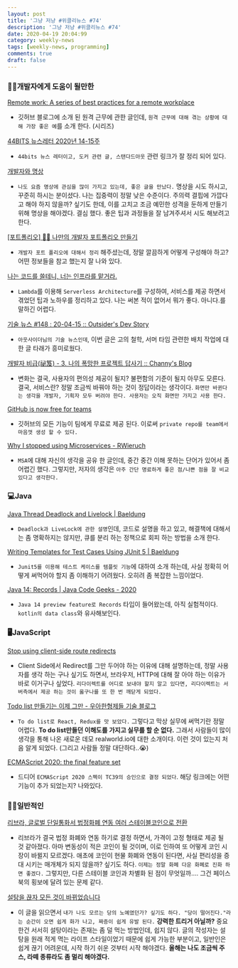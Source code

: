 ```yaml
---
layout: post
title: '그냥 저냥 #위클리뉴스 #74'
description: '그냥 저냥 #위클리뉴스 #74'
date: 2020-04-19 20:04:99
category: weekly-news
tags: [weekly-news, programming]
comments: true
draft: false
---
```


### 👍🏻개발자에게 도움이 될만한

[Remote work: A series of best practices for a remote workplace](https://github.blog/2020-04-10-remote-work-a-series-of-best-practices-for-a-remote-workplace/)

- 깃허브 블로그에 소개 된 원격 근무에 관한 글인데, `원격 근무에 대해 겪는 상황에 대해 가장 좋은 예`를 소개 한다. (시리즈)

[44BITS 뉴스레터 2020년 14-15주](https://www.44bits.io/ko/post/44bits-news-letter-2020-week-14-15)

- `44bits 뉴스 레터이고, 도커 관련 글, 스탠다드아웃` 관련 링크가 잘 정리 되어 있다.

[개발자와 명상](https://blog.shiren.dev/2020-03-24-%EA%B0%9C%EB%B0%9C%EC%9E%90%EC%99%80%EB%AA%85%EC%83%81/)

- `나도 요즘 명상에 관심을 많이 가지고 있는데, 좋은 글을 만났다.` 명상을 시도 하시고, 꾸준히 하시는 분이셨다. 나는 집중력이 정말 낮은 수준이다. 주의력 결핍에 가깝다고 해야 하지 않을까? 싶기도 한데, 이를 고치고 조금 예민한 성격을 둔하게 만들기 위해 명상을 해야겠다. 결심 했다. 좋은 팁과 과정들을 잘 남겨주셔서 시도 해보려고 한다.

[[포트폴리오] 👨‍💻 나만의 개발자 포트폴리오 만들기](https://geonlee.tistory.com/m/9)

- `개발자 포트 폴리오에 대해서 정리` 해주셨는데, 정말 깔끔하게 어떻게 구성해야 하고? 어떤 정보들을 참고 했는지 잘 나와 있다.

[나는 코드를 쓸테니, 너는 인프라를 맡거라.](https://blog.hax0r.info/2018-11-28/i-will-write-the-code-you-will-be-in-charge-of-the-infrastructure/)

- `Lambda`를 이용해 `Serverless Architecture`를 구성하여, 서비스를 제공 하면서 겪었던 팁과 노하우를 정리하고 있다. 나는 써본 적이 없어서 뭐가 좋다. 아니다.를 말하긴 어렵다.

[기술 뉴스 #148 : 20-04-15 :: Outsider's Dev Story](https://blog.outsider.ne.kr/1481)

- `아웃사이더님의 기술 뉴스인데`, 이번 글은 고의 철학, 서머 타임 관련한 배치 작업에 대한 글 타래가 흥미로웠다.

[개발자 비급(祕笈) - 3. 나의 폭망한 프로젝트 답사기 :: Channy's Blog](http://channy.creation.net/blog/1313)

- 변화는 결국, 사용자의 편의성 제공이 될지? 불편함의 기준이 될지 아무도 모른다. 결국, 서비스란? 정말 조금씩 바꿔야 하는 것이 정답이라는 생각이다. `화면만 바뀐다는 생각을 개발자, 기획자 모두 버려야 한다. 사용자는 오직 화면만 가지고 사용 한다.`

[GitHub is now free for teams](https://github.blog/2020-04-14-github-is-now-free-for-teams/)

- 깃허브의 모든 기능이 팀에게 무료로 제공 된다. 이로써 `private repo를 team에서 마음껏 생성 할 수 있다.`

[Why I stopped using Microservices - RWieruch](https://www.robinwieruch.de/microservices-tradeoffs)

- `MSA`에 대해 자신의 생각을 공유 한 글인데, 중간 중간 이해 못하는 단어가 있어서 좀 어렵긴 했다. 그렇지만, 저자의 생각은 `아주 간단 명료하게 좋은 점/나쁜 점을 잘 비교 있다고 생각한다.`

### 💻Java

[Java Thread Deadlock and Livelock | Baeldung](https://www.baeldung.com/java-deadlock-livelock)

- `Deadlock과 LiveLock에 관한 설명`인데, 코드로 설명을 하고 있고, 해결책에 대해서는 좀 명확하지는 않지만, 큐를 분리 하는 정책으로 회피 하는 방법을 소개 한다.

[Writing Templates for Test Cases Using JUnit 5 | Baeldung](https://www.baeldung.com/junit5-test-templates)

- `Junit5를 이용해 테스트 케이스를 템플릿 기능`에 대하여 소개 하는데, 사실 정확히 어떻게 써먹어야 할지 좀 이해하기 어려웠다. 오히려 좀 복잡한 느낌이었다.

[Java 14: Records | Java Code Geeks - 2020](https://www.javacodegeeks.com/2020/04/java-14-records.html)

- `Java 14 preview feature로 Records` 타입이 들어왔는데, 아직 실험적이다. `kotlin의 data class`와 유사해보인다.

### 🖥JavaScript

[Stop using client-side route redirects](https://kentcdodds.com/blog/stop-using-client-side-route-redirects)

- Client Side에서 Redirect를 그만 두어야 하는 이유에 대해 설명하는데, 정말 사용자를 생각 하는 구나 싶기도 하면서, 브라우저, HTTP에 대해 잘 아야 하는 이유가 바로 이거구나 싶었다. `리다이렉트를 어디로 보내야 할지 알고 있다면, 리다이렉트는 서버측에서 제공 하는 것이 옳구나를 또 한 번 깨닫게 되었다.`

[Todo list 만들기는 이제 그만 - 우아한형제들 기술 블로그](https://woowabros.github.io/experience/2020/04/14/stop-making-todo-list.html)

- `To do list로 React, Redux를 맛 보았다.` 그렇다고 막상 실무에 써먹기란 정말 어렵다. **To do list만들던 이해도를 가지고 실무를 할 순 없다.** 그래서 사람들이 많이 생각을 통해 나온 새로운 데모 realworld.io에 대한 소개이다. 이런 것이 있는지 처음 알게 되었다. (그리고 사람들 정말 대단하다..😭)

[ECMAScript 2020: the final feature set](https://2ality.com/2019/12/ecmascript-2020.html)

- 드디어 `ECMAScript 2020 스펙이 TC39의 승인으로 결정 되었다`. 해당 링크에는 어떤 기능이 추가 되었는지? 나와있다.

### 🙏🏻일반적인

[리브라, 글로벌 단일통화서 법정화폐 연동 여러 스테이블코인으로 전환](http://www.bloter.net/archives/378150)

- 리브라가 결국 법정 화폐와 연동 하기로 결정 하면서, 가격이 고정 형태로 제공 될 것 같아졌다. 아마 변동성이 적은 코인이 될 것이며, 이로 인하여 또 어떻게 코인 시장이 바뀔지 모르겠다. 애초에 코인이 현물 화폐와 연동이 된다면, 사실 편리성을 증대 시키는 매개체가 되지 않을까? 싶기도 하다. `이제는 정말 화폐 다운 화폐로 진화 하면 좋겠다.` 그렇지만, 다른 스테이블 코인과 차별화 된 점이 무엇일까.... 그건 페이스북의 횡보에 달려 있는 문제 같다.

[설탕을 끊자 모든 것이 바뀌었습니다](https://newspeppermint.com/2020/04/16/m-sugar/)

- 이 글을 읽으면서 `내가 나도 모르는 당의 노예였던가? 싶기도 하다. "당이 떨어진다."라는 순간이 오면 쉽게 화가 나고, 짜증이 쉽게 유발 된다.` **강력한 트리거 아닐까?** 중요한건 서서히 설탕이라는 존재는 좀 덜 먹는 방법인데, 쉽지 않다. 글의 작성자는 설탕을 원래 적게 먹는 라이프 스타일이었기 때문에 쉽게 가능한 부분이고, 일반인은 쉽게 끊기 어려운데, 시작 하기 쉬운 것부터 시작 해야겠다. **올해는 나도 조금씩 주스, 라떼 종류라도 좀 멀리 해야겠다.**
